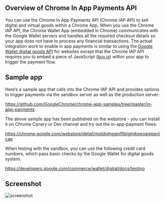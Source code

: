 ## Overview of Chrome In App Payments API

You can use the Chrome In App Payments API (Chrome IAP API) to sell digital and virtual goods within a Chrome App. When you use the Chrome IAP API, the Chrome Wallet App (embedded in Chrome) communicates with the Google Wallet servers and handles all the required checkout details so your app does not have to process any financial transactions. The actual integration work to enable in app payments is similar to using the [Google Wallet digital goods API](https://developers.google.com/commerce/wallet/digital/docs/) for websites except that the Chrome IAP API requires you to embed a piece of JavaScript ([buy.js](https://raw.github.com/GoogleChrome/chrome-app-samples/master/in-app-payments/buy.js)) within your app to trigger the payment flow.

## Sample app
Here’s a sample app that calls into the Chrome IAP API and provides options to trigger payments via the sandbox server as well as the production server:

https://github.com/GoogleChrome/chrome-app-samples/tree/master/in-app-payments

The above sample app has been published on the webstore - you can install it on Chrome Canary or Dev channel and try out the in-app-payment flows:

https://chrome.google.com/webstore/detail/moldiohggmfllblgmikpeoagipenlcae

When testing with the sandbox, you can use the following credit card numbers, which pass basic checks by the Google Wallet for digital goods system:

https://developers.google.com/commerce/wallet/digital/docs/testing

     
## Screenshot
![screenshot](https://raw.github.com/GoogleChrome/chrome-app-samples/master/in-app-payments/assets/screenshot_1280_800.png)


